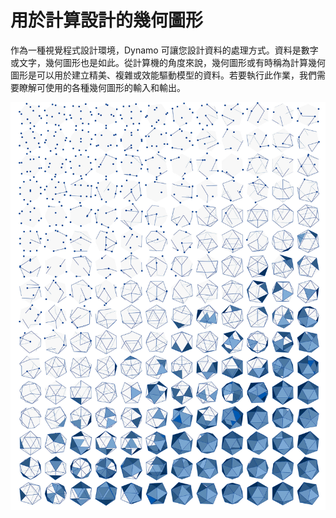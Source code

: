 # 用於計算設計的幾何圖形

作為一種視覺程式設計環境，Dynamo 可讓您設計資料的處理方式。資料是數字或文字，幾何圖形也是如此。從計算機的角度來說，幾何圖形或有時稱為計算幾何圖形是可以用於建立精美、複雜或效能驅動模型的資料。若要執行此作業，我們需要瞭解可使用的各種幾何圖形的輸入和輸出。

![](<../images/5-2/Geometry for Computational Design-01.jpg>)
